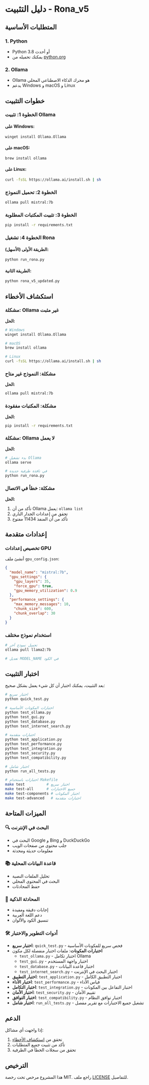 # دليل التثبيت - Rona_v5

## المتطلبات الأساسية

### 1. Python
- Python 3.8 أو أحدث
- يمكنك تحميله من [python.org](https://www.python.org/downloads/)

### 2. Ollama
- Ollama هو محرك الذكاء الاصطناعي المحلي
- يدعم Windows و macOS و Linux

## خطوات التثبيت

### الخطوة 1: تثبيت Ollama

#### على Windows:
```bash
winget install Ollama.Ollama
```

#### على macOS:
```bash
brew install ollama
```

#### على Linux:
```bash
curl -fsSL https://ollama.ai/install.sh | sh
```

### الخطوة 2: تحميل النموذج
```bash
ollama pull mistral:7b
```

### الخطوة 3: تثبيت المكتبات المطلوبة
```bash
pip install -r requirements.txt
```

### الخطوة 4: تشغيل Rona

#### الطريقة الأولى (الأسهل):
```bash
python run_rona.py
```

#### الطريقة الثانية:
```bash
python rona_v5_updated.py
```

## استكشاف الأخطاء

### مشكلة: Ollama غير مثبت
**الحل:**
```bash
# Windows
winget install Ollama.Ollama

# macOS
brew install ollama

# Linux
curl -fsSL https://ollama.ai/install.sh | sh
```

### مشكلة: النموذج غير متاح
**الحل:**
```bash
ollama pull mistral:7b
```

### مشكلة: المكتبات مفقودة
**الحل:**
```bash
pip install -r requirements.txt
```

### مشكلة: Ollama لا يعمل
**الحل:**
```bash
# بدء تشغيل Ollama
ollama serve

# في نافذة طرفية جديدة
python run_rona.py
```

### مشكلة: خطأ في الاتصال
**الحل:**
1. تأكد من أن Ollama يعمل: `ollama list`
2. تحقق من إعدادات الجدار الناري
3. تأكد من أن المنفذ 11434 مفتوح

## إعدادات متقدمة

### تخصيص إعدادات GPU
أنشئ ملف `gpu_config.json`:
```json
{
  "model_name": "mistral:7b",
  "gpu_settings": {
    "gpu_layers": 35,
    "force_gpu": true,
    "gpu_memory_utilization": 0.9
  },
  "performance_settings": {
    "max_memory_messages": 10,
    "chunk_size": 600,
    "chunk_overlap": 30
  }
}
```

### استخدام نموذج مختلف
```bash
# تحميل نموذج آخر
ollama pull llama2:7b

# تعديل MODEL_NAME في الكود
```

## اختبار التثبيت

بعد التثبيت، يمكنك اختبار أن كل شيء يعمل بشكل صحيح:

```bash
# اختبار سريع
python quick_test.py

# اختبارات المكونات الأساسية
python test_ollama.py
python test_gui.py
python test_database.py
python test_internet_search.py

# اختبارات متقدمة
python test_application.py
python test_performance.py
python test_integration.py
python test_security.py
python test_compatibility.py

# اختبار شامل
python run_all_tests.py

# اختبارات باستخدام Makefile
make test          # اختبار سريع
make test-all      # جميع الاختبارات
make test-components # اختبار المكونات
make test-advanced   # اختبارات متقدمة
```

## الميزات المتاحة

### 🔍 البحث في الإنترنت
- البحث في Google و Bing و DuckDuckGo
- جلب محتوى من صفحات الويب
- معلومات حديثة ومحدثة

### 📚 قاعدة البيانات المحلية
- تحليل الملفات النصية
- البحث في المحتوى المحلي
- حفظ المحادثات

### 💬 المحادثة الذكية
- إجابات دقيقة ومفيدة
- دعم اللغة العربية
- تنسيق الكود والألوان

### 🛠️ أدوات التطوير والاختبار
- **اختبار سريع**: `quick_test.py` - فحص سريع للمكونات الأساسية
- **اختبارات المكونات**: ملفات اختبار منفصلة لكل مكون
  - `test_ollama.py` - اختبار تكامل Ollama
  - `test_gui.py` - اختبار واجهة المستخدم
  - `test_database.py` - اختبار قاعدة البيانات
  - `test_internet_search.py` - اختبار البحث في الإنترنت
- **اختبار التطبيق**: `test_application.py` - اختبار التطبيق الكامل
- **اختبار الأداء**: `test_performance.py` - قياس الأداء
- **اختبار التكامل**: `test_integration.py` - اختبار التفاعل بين المكونات
- **اختبار الأمان**: `test_security.py` - تقييم الأمان
- **اختبار التوافق**: `test_compatibility.py` - اختبار توافق النظام
- **اختبار شامل**: `run_all_tests.py` - تشغيل جميع الاختبارات مع تقرير مفصل

## الدعم

إذا واجهت أي مشاكل:
1. تحقق من [استكشاف الأخطاء](#استكشاف-الأخطاء)
2. تأكد من تثبيت جميع المتطلبات
3. تحقق من سجلات الخطأ في الطرفية

## الترخيص

هذا المشروع مرخص تحت رخصة MIT. راجع ملف [LICENSE](LICENSE) للتفاصيل.
